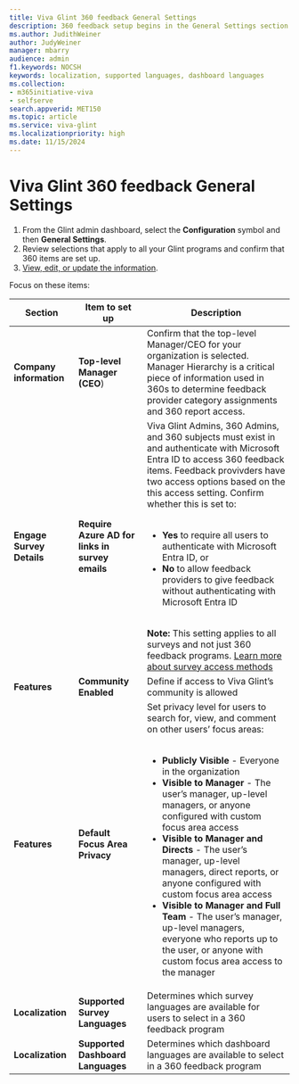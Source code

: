 ```yaml
---
title: Viva Glint 360 feedback General Settings 
description: 360 feedback setup begins in the General Settings section of the admin dashboard.
ms.author: JudithWeiner
author: JudyWeiner
manager: mbarry
audience: admin
f1.keywords: NOCSH
keywords: localization, supported languages, dashboard languages
ms.collection:  
- m365initiative-viva
- selfserve 
search.appverid: MET150 
ms.topic: article
ms.service: viva-glint
ms.localizationpriority: high
ms.date: 11/15/2024
---
```


# Viva Glint 360 feedback General Settings 

1. From the Glint admin dashboard, select the **Configuration** symbol and then **General Settings**. 
1. Review selections that apply to all your Glint programs and confirm that 360 items are set up. 
1. [View, edit, or update the information](manage-general-settings.md).

Focus on these items:

|Section|Item to set up|Description|
|-------|---------|---------|
|**Company information**|**Top-level Manager (CEO**)|Confirm that the top-level Manager/CEO for your organization is selected. Manager Hierarchy is a critical piece of information used in 360s to determine feedback provider category assignments and 360 report access.|
|**Engage Survey Details**| **Require Azure AD for links in survey emails** | Viva Glint Admins, 360 Admins, and 360 subjects must exist in and authenticate with Microsoft Entra ID to access 360 feedback items. Feedback provivders have two access options based on the this access setting. Confirm whether this is set to: <br><br> <ul><li>**Yes** to require all users to authenticate with Microsoft Entra ID, or </li> <li>**No** to allow feedback providers to give feedback without authenticating with Microsoft Entra ID</li></ul> <br> **Note:** This setting applies to all surveys and not just 360 feedback programs. [Learn more about survey access methods](understand-survey-access-methods.md)
|**Features**|**Community Enabled**|Define if access to Viva Glint’s community is allowed |
|**Features**|**Default Focus Area Privacy**|Set privacy level for users to search for, view, and comment on other users’ focus areas:<br><br><ul><li> **Publicly Visible** - Everyone in the organization </li><li> **Visible to Manager** - The user’s manager, up-level managers, or anyone configured with custom focus area access </li><li> **Visible to Manager and Directs** - The user’s manager, up-level managers, direct reports, or anyone configured with custom focus area access </li><li> **Visible to Manager and Full Team** - The user’s manager, up-level managers, everyone who reports up to the user, or anyone with custom focus area access to the manager </li></ul>|
|**Localization**|**Supported Survey Languages**|Determines which survey languages are available for users to select in a 360 feedback program|
|**Localization**|**Supported Dashboard Languages**|Determines which dashboard languages are available to select in a 360 feedback program|
